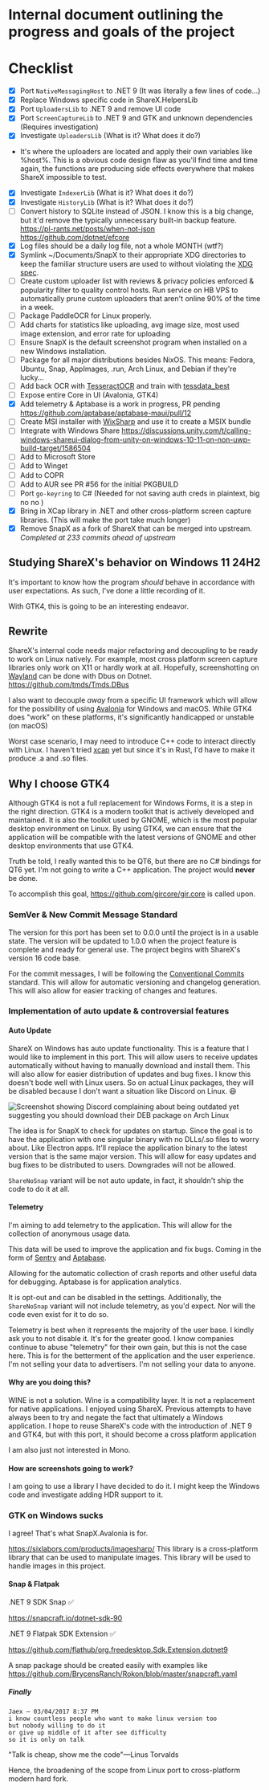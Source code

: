 # Internal document outlining the progress and goals of the project

# Checklist

- [x] Port `NativeMessagingHost` to .NET 9 (It was literally a few lines of code...)
- [x] Replace Windows specific code in ShareX.HelpersLib
- [x] Port `UploadersLib` to .NET 9 and remove UI code
- [x] Port `ScreenCaptureLib` to .NET 9 and GTK and unknown dependencies (Requires investigation)
- [x] Investigate `UploadersLib` (What is it? What does it do?)
- It's where the uploaders are located and apply their own variables like %host%. This is a obvious code design flaw as you'll find time and time again, the functions are producing side effects everywhere that makes ShareX impossible to test.
- [x] Investigate `IndexerLib` (What is it? What does it do?)
- [x] Investigate `HistoryLib` (What is it? What does it do?)
- [ ] Convert history to SQLite instead of JSON. I know this is a big change, but it'd remove the typically unnecessary built-in backup feature. <https://pl-rants.net/posts/when-not-json> <https://github.com/dotnet/efcore>
- [x] Log files should be a daily log file, not a whole MONTH (wtf?)
- [x] Symlink ~/Documents/SnapX to their appropriate XDG directories to keep the familiar structure users are used to without violating the [XDG spec](https://specifications.freedesktop.org/basedir-spec/latest/).
- [ ] Create custom uploader list with reviews & privacy policies enforced & popularity filter to quality control hosts. Run service on HB VPS to automatically prune custom uploaders that aren't online 90% of the time in a week.
- [ ] Package PaddleOCR for Linux properly.
- [ ] Add charts for statistics like uploading, avg image size, most used image extension, and error rate for uploading
- [ ] Ensure SnapX is the default screenshot program when installed on a new Windows installation. 
- [ ] Package for all major distributions besides NixOS. This means: Fedora, Ubuntu, Snap, AppImages, .run, Arch Linux, and Debian if they're lucky...
- [ ] Add back OCR with [TesseractOCR](https://github.com/Sicos1977/TesseractOCR) and train with [tessdata_best](https://github.com/tesseract-ocr/tessdata_best)
- [ ] Expose entire Core in UI (Avalonia, GTK4)
- [x] Add telemetry & Aptabase is a work in progress, PR pending https://github.com/aptabase/aptabase-maui/pull/12
- [ ] Create MSI installer with [WixSharp](https://github.com/oleg-shilo/wixsharp) and use it to create a MSIX bundle
- [ ] Integrate with Windows Share https://discussions.unity.com/t/calling-windows-shareui-dialog-from-unity-on-windows-10-11-on-non-uwp-build-target/1586504
- [ ] Add to Microsoft Store
- [ ] Add to Winget
- [ ] Add to COPR
- [ ] Add to AUR see PR #56 for the initial PKGBUILD
- [ ] Port `go-keyring` to C# (Needed for not saving auth creds in plaintext, big no no )
- [x] Bring in XCap library in .NET and other cross-platform screen capture libraries. (This will make the port take much longer)
- [x] Remove SnapX as a fork of ShareX that can be merged into upstream. *Completed at 233 commits ahead of upstream*

## Studying ShareX's behavior on Windows 11 24H2

It's important to know how the program *should* behave in accordance with user expectations. As such, I've done a little recording of it.

With GTK4, this is going to be an interesting endeavor.

## Rewrite

ShareX's internal code needs major refactoring and decoupling to be ready to work on Linux natively. For example, most cross platform screen capture libraries only work on X11 or hardly work at all. Hopefully, screenshotting on [Wayland](https://wayland.freedesktop.org/) can be done with Dbus on Dotnet. <https://github.com/tmds/Tmds.DBus>

I also want to decouple *away* from a specific UI framework
which will allow for the possibility of using [Avalonia](https://github.com/AvaloniaUI/Avalonia) for Windows and macOS.
While GTK4 does "work" on these platforms, it's significantly handicapped or unstable (on macOS)

Worst case scenario, I may need to introduce C++ code to interact directly with Linux. I haven't tried [xcap](https://github.com/nashaofu/xcap) yet but since it's in Rust, I'd have to make it produce .a and .so files.

## Why I choose GTK4

Although GTK4 is not a full replacement for Windows Forms, it is a step in the right direction. GTK4 is a modern toolkit that is actively developed and maintained. It is also the toolkit used by GNOME, which is the most popular desktop environment on Linux. By using GTK4, we can ensure that the application will be compatible with the latest versions of GNOME and other desktop environments that use GTK4.

Truth be told, I really wanted this to be QT6, but there are no C# bindings for QT6 yet. I'm not going to write a C++ application. The project would **never** be done.

To accomplish this goal, <https://github.com/gircore/gir.core> is called upon.

### SemVer & New Commit Message Standard

The version for this port has been set to 0.0.0 until the project is in a usable state. The version will be updated to 1.0.0 when the project feature is complete and ready for general use. The project begins with ShareX's version 16 code base.

For the commit messages, I will be following the [Conventional Commits](https://www.conventionalcommits.org/en/v1.0.0/) standard. This will allow for automatic versioning and changelog generation. This will also allow for easier tracking of changes and features.

### Implementation of auto update & controversial features

#### Auto Update

ShareX on Windows has auto update functionality. This is a feature that I would like to implement in this port. This will allow users to receive updates automatically without having to manually download and install them. This will also allow for easier distribution of updates and bug fixes. I know this doesn't bode well with Linux users. So on actual Linux packages, they will be disabled because I don't want a situation like Discord on Linux. :laughing:

![Screenshot showing Discord complaining about being outdated yet suggesting you should download their DEB package on Arch Linux](\.github/discordarchexample.png)

The idea is for SnapX to check for updates on startup. Since the goal is to have the application with one singular binary with no DLLs/.so files to worry about. Like Electron apps. It'll replace the application binary to the latest version that is the same major version. This will allow for easy updates and bug fixes to be distributed to users. Downgrades will not be allowed.

`ShareNoSnap` variant will be not auto update, in fact, it shouldn't ship the code to do it at all.

#### Telemetry

I'm aiming to add telemetry to the application.
This will allow for the collection of anonymous usage data.

This data will be used to improve the application and fix bugs.
Coming in the form of [Sentry](https://sentry.io/) and [Aptabase](https://github.com/aptabase/aptabase).

Allowing for the automatic collection of crash reports and other useful data for debugging. Aptabase is for application analytics.

It is opt-out and can be disabled in the settings. Additionally, the `ShareNoSnap` variant will not include telemetry, as you'd expect. Nor will the code even exist for it to do so.

Telemetry is best when it represents the majority of the user base. I kindly ask you to not disable it. It's for the greater good. I know companies continue to abuse "telemetry" for their own gain, but this is not the case here. This is for the betterment of the application and the user experience. I'm not selling your data to advertisers. I'm not selling your data to anyone.

#### Why are you doing this?

WINE is not a solution. Wine is a compatibility layer. It is not a replacement for native applications. I enjoyed using ShareX. Previous attempts to have always been to try and negate the fact that ultimately a Windows application. I hope to reuse ShareX's code with the introduction of .NET 9 and GTK4, but with this port, it should become a cross platform application

I am also just not interested in Mono.

#### How are screenshots going to work?

I am going to use a library I have decided to do it. I might keep the Windows code and investigate adding HDR support to it.

### GTK on Windows sucks

I agree! That's what SnapX.Avalonia is for.

<https://sixlabors.com/products/imagesharp/> This library is a cross-platform library that can be used to manipulate images. This library will be used to handle images in this project.

#### Snap & Flatpak

.NET 9 SDK Snap ✅

<https://snapcraft.io/dotnet-sdk-90>

.NET 9 Flatpak SDK Extension ✅

<https://github.com/flathub/org.freedesktop.Sdk.Extension.dotnet9>

A snap package should be created easily with examples like <https://github.com/BrycensRanch/Rokon/blob/master/snapcraft.yaml>

##### Finally

````
Jaex — 03/04/2017 8:37 PM
i know countless people who want to make linux version too
but nobody willing to do it
or give up middle of it after see difficulty
so it is only on talk
````

"Talk is cheap, show me the code"—Linus Torvalds

Hence, the broadening of the scope from Linux port to cross-platform modern hard fork.

